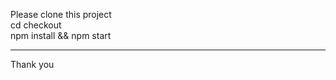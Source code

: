 Please clone this project <br/>
cd checkout <br/>
npm install && npm start <br/>
<hr/>
Thank you <br/>